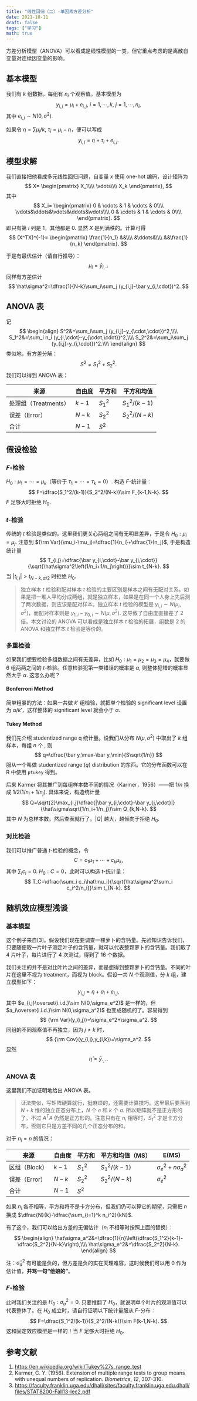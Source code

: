 ```yaml
---
title: "线性回归（二）-单因素方差分析"
date: 2021-10-11
draft: false
tags: ["学习"]
math: true
---
```


方差分析模型（ANOVA）可以看成是线性模型的一类，但它重点考虑的是离散自变量对连续因变量的影响。

<!--more-->

## 基本模型

我们有 $k$ 组数据，每组有 $n_i$ 个观察值。基本模型为
$$
y_{i,j}=\mu_i+e_{i,j},\ i=1,\cdots,k,\ j=1,\cdots,n_i,
$$
其中 $e_{i,j}\sim N(0,\sigma^2)$.

如果令 $\eta=\sum\mu_i/k,\ \tau_i=\mu_i-\eta$，便可以写成
$$
y_{i,j}=\eta+\tau_i+e_{i,j}.
$$

## 模型求解

我们直接把他看成多元线性回归问题，自变量 $x$ 使用 one-hot 编码，设计矩阵为
$$
X=
\begin{pmatrix}
X_1\\\\
\vdots\\\\
X_k
\end{pmatrix},
$$
其中
$$
X_i=
\begin{pmatrix}
0 & \cdots & 1 & \cdots & 0\\\\
\vdots&\ddots&\vdots&\ddots&\vdots\\\\
0 & \cdots & 1 & \cdots & 0\\\\
\end{pmatrix}.
$$
即只有第 $i$ 列是 $1$，其他都是 $0$. 显然 $X$ 是列满秩的。计算可得
$$
(X^TX)^{-1}=
\begin{pmatrix}
\frac{1}{n_1} &&\\\\
&\ddots&\\\\
&&\frac{1}{n_k}
\end{pmatrix}.
$$


于是有最优估计（请自行推导）：
$$
\mu_i=\bar y_{i,\cdot}.
$$
同样有方差估计
$$
\hat\sigma^2=\dfrac{1}{N-k}\sum_i\sum_j (y_{i,j}-\bar y_{i,\cdot})^2.
$$

## ANOVA 表

记
$$
\begin{align}
S^2&=\sum_i\sum_j (y_{i,j}-y_{\cdot,\cdot})^2,\\\\
S_1^2&=\sum_i n_i (y_{i,\cdot}-y_{\cdot,\cdot})^2,\\\\
S_2^2&=\sum_i\sum_j (y_{i,j}-y_{i,\cdot})^2.\\\\
\end{align}
$$
类似地，有方差分解：
$$
S^2=S_1^2+S_2^2.
$$
我们可以得到 ANOVA 表：

| 来源                 | 自由度 | 平方和  | 平方和均值    |
| -------------------- | ------ | ------- | ------------- |
| 处理组（Treatments） | $k-1$  | $S_1^2$ | $S_1^2/(k-1)$ |
| 误差（Error）        | $N-k$  | $S_2^2$ | $S_2^2/(N-k)$ |
| 合计                 | $N-1$  | $S^2$   |               |

## 假设检验

### $F$-检验

$H_0:\mu_1=\cdots=\mu_k$（等价于 $\tau_1=\cdots=\tau_k=0$）. 构造 $F$-统计量：
$$
F=\dfrac{S_1^2/(k-1)}{S_2^2/(N-k)}\sim F_{k-1,N-k}.
$$
$F$ 足够大时拒绝 $H_0$.

### $t$-检验

传统的 $t$ 检验是类似的。这里我们更关心两组之间有无明显差异，于是令 $H_0:\mu_i=\mu_j$. 注意到 ${\rm Var}(\mu_i-\mu_j)=\dfrac{1}{n_i}+\dfrac{1}{n_j}$, 于是构造统计量
$$
T_{i,j}=\dfrac{\bar y_{i,\cdot}-\bar y_{j,\cdot}}{\sqrt{\hat\sigma^2\left(1/n_i+1/n_j\right)}}\sim t_{N-k}.
$$
当 $|t_{i,j}|>t_{N-k,\alpha/2}$ 时拒绝 $H_0$.

> 独立样本 $t$ 检验和配对样本 $t$ 检验的主要区别是样本之间有无配对关系。如果是把一堆人平均分成两组，就是独立样本，如果是在同一个人身上先后测了两次数据，则应该是配对样本。独立样本 $t$ 检验的模型是 $y_{i,j}\sim N(\mu_i,\sigma^2)$，而配对样本则是 $y_{1,i}-y_{0,i}\sim N(\mu,\sigma^2)$. 这导致了自由度直接差了 2 倍。本文讨论的 ANOVA 可以看成是独立样本 $t$ 检验的拓展，组数是 2 的 ANOVA 和独立样本 $t$ 检验是等价的。

### 多重检验

如果我们想要检验多组数据之间有无差异，比如 $H_0:\mu_1=\mu_2=\mu_3=\mu_4$，就要做 $6$ 组两两之间的 $t$-检验。任意检验犯第一类错误的概率是 $\alpha$, 则整体犯错的概率显然大于 $\alpha$. 这怎么办呢？

#### Bonferroni Method

简单粗暴的方法：如果一共做 $k'$ 组检验，就把单个检验的 significant level 设置为 $\alpha/k'$，这样整体的 significant level 就会小于 $\alpha$.

#### Tukey Method

我们先介绍 studentized range q 统计量。设我们从分布 $N(\mu,\sigma^2)$ 中取出了 $k$ 组样本，每组 $n$ 个 , 则
$$
q=\dfrac{\bar y_\max-\bar y_\min}{S\sqrt{1/n}}
$$
服从一个叫做 studentized range ($q$) distribution 的东西。它的分布函数可以在 R 中使用 `ptukey` 得到。

后来 Karmer 将其推广到每组样本数不同的情况（Karmer，1956）——把 $1/n$ 换成 $1/2(1/n_i+1/n_j)$. 具体来说，构造统计量
$$
Q=\sqrt{2}\max_{i,j}\dfrac{|\bar y_{i,\cdot}-\bar y_{j,\cdot}|}{\hat\sigma\sqrt{1/n_i+1/n_j}}\sim Q_{k,N-k}.
$$
其中 $N$ 为总样本数。然后查表就行了。$|Q|$ 越大，越倾向于拒绝 $H_0$.

### 对比检验

我们可以推广普通 $t$-检验的概念，令
$$
C=c_1\mu_1+\cdots+c_k\mu_k,
$$
其中 $\sum_i c_i=0$. $H_0:C=0$，此时可以构造 $t$-统计量：
$$
T_C=\dfrac{\sum_i c_i\hat\mu_i}{\sqrt{\hat\sigma^2\sum_i c_i^2/n_i}}\sim t_{N-k}.
$$

## 随机效应模型浅谈

### 基本模型

这个例子来自[3]。假设我们现在要调查一棵萝卜的含钙量。先验知识告诉我们，只要随便取一片叶子测定叶子的含钙量，就可以代表整颗萝卜的含钙量。我们取了 4 片叶子，每片进行了 4 次测试，得到了 16 个数据。

我们关注的并不是对比叶片之间的差异，而是想得到整颗萝卜的含钙量。不同的叶片在这里不视为 treatment，而视为 block。假设一共 $N$ 个观测值，分 $k$ 组，建立模型如下：
$$
y_{i,j}=\eta+a_i+e_{i,j},
$$
其中 $e_{i,j}\overset{i.i.d.}\sim N(0,\sigma_e^2)$ 是一样的，但 $a_i\overset{i.i.d.}\sim N(0,\sigma_a^2)$ 也变成随机的了。容易得到
$$
{\rm Var}(y_{i,j})=\sigma_e^2+\sigma_a^2.
$$
同组的不同观察值不再独立，因为 $j\ne k$ 时，
$$
{\rm Cov}(y_{i,j},y_{i,k})=\sigma_a^2.
$$
显然 
$$
\hat\eta=\bar y_{\cdot,\cdot}.
$$

### ANOVA 表

这里我们不加证明地给出 ANOVA 表。

> 证法类似，写矩阵硬算就行，挺麻烦的，还需要计算技巧。这里最后要落到 $N+k$ 维的独立正态分布上，$N$ 个 $e$ 和 $k$ 个 $a$. 所以矩阵就不是正方形的了，不过 $A^TA$ 仍然是正方形的。注意只有在 $n_i$ 相等时，$S_1^2$ 才是卡方分布，否则它只是方差不同的几个正态分布的和。

对于 $n_i=n$ 的情况：


| 来源          | 自由度 | 平方和  | 平方和均值（MS）    | E(MS) |
| ------------- | ------ | ------- | ------------- | ------------- |
| 区组（Block） | $k-1$  | $S_1^2$ | $S_1^2/(k-1)$ | $\sigma_e^2+n\sigma_a^2$ |
| 误差（Error） | $N-k$  | $S_2^2$ | $S_2^2/(N-k)$ | $\sigma_e^2$ |
| 合计          | $N-1$  | $S^2$   |               |               |

如果 $n_i$ 各不相等，平方和将不是卡方分布，但我们仍可以算它的期望，只需把 $n$ 换成 $\dfrac{N}{k}-\dfrac{\sum_{i=1}^k n_i^2}{kN}$.

有了这个，我们可以给出方差的无偏估计（$n_i$ 不相等时按照上面的替换）：
$$
\begin{align}
\hat\sigma_a^2&=\dfrac{1}{n}\left(\dfrac{S_1^2}{k-1}-\dfrac{S_2^2}{N-k}\right),\\\\
\hat\sigma_e^2&=\dfrac{S_2^2}{N-k}.
\end{align}
$$

注：$\hat\sigma_a^2$ 有可能是负的，但方差是负的实在天理难容，这时候我们可以用 $0$ 作为估计值，**并骂一句“他娘的”**。

### $F$-检验

此时我们关注的是 $H_0:\sigma_a^2=0$. 只要推翻了 $H_0$，就说明单个叶片的观测值可以代表整体了。在 $H_0$ 成立时，请自行证明以下统计量服从 $F$-分布：
$$
F=\dfrac{S_1^2/(k-1)}{S_2^2/(N-k)}\sim F(k-1,N-k).
$$
这和固定效应模型是一样的！当 $F$ 足够大时拒绝 $H_0$.

## 参考文献

1. https://en.wikipedia.org/wiki/Tukey%27s_range_test
2. Karmer, C. Y. (1956). Extension of multiple range tests to group means with unequal numbers of replication. *Biometrics*, *12*, 307-310.
3. https://faculty.franklin.uga.edu/dhall/sites/faculty.franklin.uga.edu.dhall/files/STAT8200-Fall13-lec2.pdf
